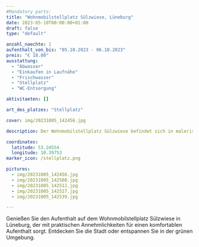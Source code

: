 ```yaml
---
#Mandatory parts:
title: "Wohnmobilstellplatz Sülzwiese, Lüneburg"
date: 2023-05-10T00:00:00+01:00
draft: false
type: "default"

anzahl_naechte: 1
aufenthalt_von_bis: "05.10.2023 - 06.10.2023"
preis: "€ 18.00"
ausstattung:
  - "Abwasser"
  - "Einkaufen in Laufnähe"
  - "Frischwasser"
  - "Stellplatz"
  - "WC-Entsorgung"

aktivitaeten: []

art_des_platzes: "Stellplatz"

cover: img/20231005_142456.jpg

description: Der Wohnmobilstellplatz Sülzwiese befindet sich in malerischer Lage in Lüneburg. Trotz der Nähe zur Stadt kann man hier Ruhe und Natur genießen. Mit den bereitgestellten Annehmlichkeiten ist er ideal für einen kurzen Zwischenstopp.

coordinates:
  latitude: 53.24554
  longitude: 10.39753
marker_icon: /stellplatz.png

pictures:
  - img/20231005_142456.jpg
  - img/20231005_142508.jpg
  - img/20231005_142511.jpg
  - img/20231005_142527.jpg
  - img/20231005_142539.jpg

---
```

Genießen Sie den Aufenthalt auf dem Wohnmobilstellplatz Sülzwiese in Lüneburg, der mit praktischen Annehmlichkeiten für einen komfortablen Aufenthalt sorgt. Entdecken Sie die Stadt oder entspannen Sie in der grünen Umgebung.